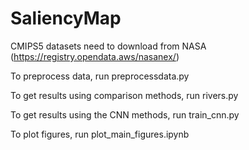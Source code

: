 # SaliencyMap

CMIPS5 datasets need to download from NASA (https://registry.opendata.aws/nasanex/)

To preprocess data, run preprocessdata.py

To get results using comparison methods, run rivers.py

To get results using the CNN methods, run train_cnn.py

To plot figures, run plot_main_figures.ipynb

